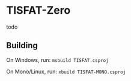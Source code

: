 TISFAT-Zero
================
todo

Building
----------------
On Windows, run:
`msbuild TISFAT.csproj`

On Mono/Linux, run:
`xbuild TISFAT-MONO.csproj`